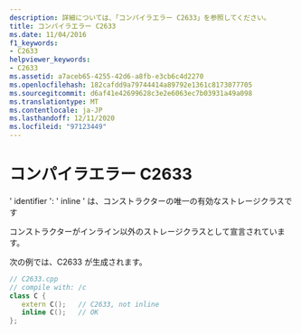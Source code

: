 ```yaml
---
description: 詳細については、「コンパイラエラー C2633」を参照してください。
title: コンパイラエラー C2633
ms.date: 11/04/2016
f1_keywords:
- C2633
helpviewer_keywords:
- C2633
ms.assetid: a7aceb65-4255-42d6-a8fb-e3cb6c4d2270
ms.openlocfilehash: 182cafdd9a79744414a89792e1361c8173077705
ms.sourcegitcommit: d6af41e42699628c3e2e6063ec7b03931a49a098
ms.translationtype: MT
ms.contentlocale: ja-JP
ms.lasthandoff: 12/11/2020
ms.locfileid: "97123449"
---
```

# <a name="compiler-error-c2633"></a>コンパイラエラー C2633

' identifier ': ' inline ' は、コンストラクターの唯一の有効なストレージクラスです

コンストラクターがインライン以外のストレージクラスとして宣言されています。

次の例では、C2633 が生成されます。

```cpp
// C2633.cpp
// compile with: /c
class C {
   extern C();   // C2633, not inline
   inline C();   // OK
};
```
